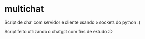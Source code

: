 # multichat
Script de chat com servidor e cliente usando o sockets do python :)

Script feito utilizando o chatgpt com fins de estudo :D
